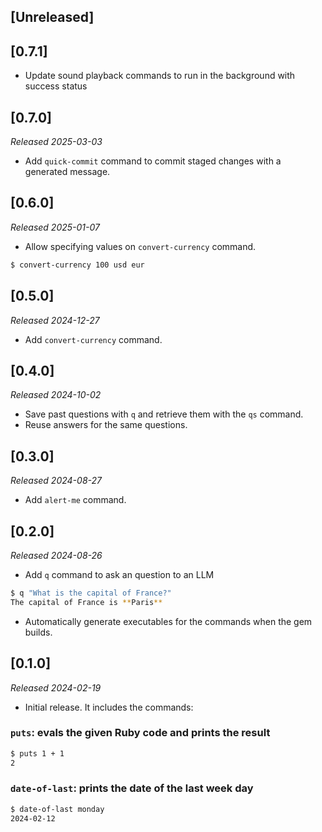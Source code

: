 ## [Unreleased]

## [0.7.1]

- Update sound playback commands to run in the background with success status

## [0.7.0]

_Released 2025-03-03_

- Add `quick-commit` command to commit staged changes with a generated message.

## [0.6.0]

_Released 2025-01-07_

- Allow specifying values on `convert-currency` command.

```sh
$ convert-currency 100 usd eur
```

## [0.5.0]

_Released 2024-12-27_

- Add `convert-currency` command.

## [0.4.0]

_Released 2024-10-02_

- Save past questions with `q` and retrieve them with the `qs` command.
- Reuse answers for the same questions.

## [0.3.0]

_Released 2024-08-27_

- Add `alert-me` command.

## [0.2.0]

_Released 2024-08-26_

- Add `q` command to ask an question to an LLM

```sh
$ q "What is the capital of France?"
The capital of France is **Paris**
```

- Automatically generate executables for the commands when the gem builds.

## [0.1.0]

_Released 2024-02-19_

- Initial release. It includes the commands:

### `puts`: evals the given Ruby code and prints the result

```sh
$ puts 1 + 1
2
```

### `date-of-last`: prints the date of the last week day

```sh
$ date-of-last monday
2024-02-12
```
